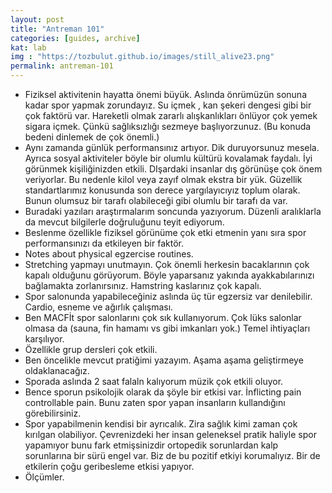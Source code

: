 ```yaml
---
layout: post
title: "Antreman 101"
categories: [guides, archive]
kat: lab
img : "https://tozbulut.github.io/images/still_alive23.png"
permalink: antreman-101
---
```


* Fiziksel aktivitenin hayatta önemi büyük. Aslında önrümüzün sonuna kadar spor yapmak zorundayız. Su içmek , kan şekeri dengesi gibi bir çok faktörü var. Hareketli olmak zararlı alışkanlıkları önlüyor çok yemek sigara içmek. Çünkü sağlıksızlığı sezmeye başlıyorzunuz. (Bu konuda bedeni dinlemek de çok önemli.)
* Aynı zamanda günlük performansınız artıyor. Dik duruyorsunuz mesela. Ayrıca sosyal aktiviteler böyle bir olumlu kültürü kovalamak faydalı. İyi görünmek kişiliğinizden etkili. DIşardaki insanlar dış görünüşe çok önem veriyorlar. Bu nedenle kilol veya zayıf olmak ekstra bir yük. Güzellik standartlarımız konusunda son derece yargılayıcıyız toplum olarak. Bunun olumsuz bir tarafı olabileceği gibi olumlu bir tarafı da var.
* Buradaki yazıları araştırmalarım soncunda yazıyorum. Düzenli aralıklarla da mevcut bilgilerle doğruluğunu teyit ediyorum.
* Beslenme özellikle fiziksel görünüme çok etki etmenin yanı sıra spor performansınızı da etkileyen bir faktör.
* Notes about physical egzercise routines.
* Stretching yapmayı unutmayın. Çok önemli herkesin bacaklarının çok kapalı olduğunu görüyorum. Böyle yaparsanız yakında ayakkabılarınızı bağlamakta zorlanırsınız. Hamstring kaslarınız çok kapalı.
* Spor salonunda yapabileceğiniz aslında üç tür egzersiz var denilebilir. Cardio, esneme ve ağırlık çalışması.
* Ben MACFİt spor salonlarını çok sık kullanıyorum. Çok lüks salonlar olmasa da (sauna, fin hamamı vs gibi imkanları yok.) Temel ihtiyaçları karşılıyor.
* Özellikle grup dersleri çok etkili.
* Ben öncelikle mevcut pratiğimi yazayım. Aşama aşama geliştirmeye oldaklanacağız.
* Sporada aslında 2 saat falaln kalıyorum müzik çok etkili oluyor. 
* Bence sporun psikolojik olarak da şöyle bir etkisi var. İnflicting pain controllable pain. Bunu zaten spor yapan insanların kullandığını görebilirsiniz.
* Spor yapabilmenin kendisi bir ayrıcalık. Zira sağlık kimi zaman çok kırılgan olabiliyor. Çevrenizdeki her insan geleneksel pratik haliyle spor yapamıyor bunu fark etmişsinizdir ortopedik sorunlardan kalp sorunlarına bir sürü engel var. Biz de bu pozitif etkiyi korumalıyız. Bir de etkilerin çoğu geribesleme etkisi yapıyor.
* Ölçümler.
